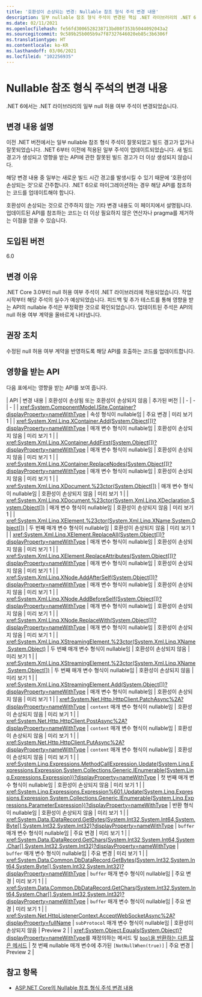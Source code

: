 ```yaml
---
title: '호환성이 손상되는 변경: Nullable 참조 형식 주석 변경 내용'
description: 일부 nullable 참조 형식 주석이 변경된 핵심 .NET 라이브러리의 .NET 6 호환성이 손상되는 변경에 관해 알아봅니다.
ms.date: 02/11/2021
ms.openlocfilehash: fe56fd3006528238713bd08f353b5044092043a2
ms.sourcegitcommit: 9c589b25b005b9a7f87327646020eb85c3b6306f
ms.translationtype: HT
ms.contentlocale: ko-KR
ms.lasthandoff: 03/06/2021
ms.locfileid: "102256935"
---
```

# <a name="changes-to-nullable-reference-type-annotations"></a>Nullable 참조 형식 주석의 변경 내용

.NET 6에서는 .NET 라이브러리의 일부 null 허용 여부 주석이 변경되었습니다.

## <a name="change-description"></a>변경 내용 설명

이전 .NET 버전에서는 일부 nullable 참조 형식 주석이 잘못되었고 빌드 경고가 없거나 잘못되었습니다. .NET 6부터 이전에 적용된 일부 주석이 업데이트되었습니다. 새 빌드 경고가 생성되고 영향을 받는 API에 관한 잘못된 빌드 경고가 더 이상 생성되지 않습니다.

해당 변경 내용 중 일부는 새로운 빌드 시간 경고를 발생시킬 수 있기 때문에 ‘호환성이 손상되는 것’으로 간주합니다. .NET 6으로 마이그레이션하는 경우 해당 API를 참조하는 코드를 업데이트해야 합니다.

호환성이 손상되는 것으로 간주하지 않는 기타 변경 내용도 이 페이지에서 설명됩니다. 업데이트된 API를 참조하는 코드는 더 이상 필요하지 않은 연산자나 pragma를 제거하는 이점을 얻을 수 있습니다.

## <a name="version-introduced"></a>도입된 버전

6.0

## <a name="reason-for-change"></a>변경 이유

.NET Core 3.0부터 null 허용 여부 주석이 .NET 라이브러리에 적용되었습니다. 작업 시작부터 해당 주석의 실수가 예상되었습니다. 피드백 및 추가 테스트를 통해 영향을 받는 API의 nullable 주석은 부정확한 것으로 확인되었습니다. 업데이트된 주석은 API의 null 허용 여부 계약을 올바르게 나타냅니다.

## <a name="recommended-action"></a>권장 조치

수정된 null 허용 여부 계약을 반영하도록 해당 API를 호출하는 코드를 업데이트합니다.

## <a name="affected-apis"></a>영향을 받는 API

다음 표에서는 영향을 받는 API를 보여 줍니다.

| API | 변경 내용 | 호환성이 손상됨 또는 호환성이 손상되지 않음 | 추가된 버전 |
| - | - | - |
| <xref:System.ComponentModel.ISite.Container?displayProperty=nameWithType> | 속성 형식이 nullable임 | 주요 변경 | 미리 보기 1 |
| <xref:System.Xml.Linq.XContainer.Add(System.Object[])?displayProperty=nameWithType> | 매개 변수 형식이 nullable임 | 호환성이 손상되지 않음 | 미리 보기 1 |
| <xref:System.Xml.Linq.XContainer.AddFirst(System.Object[])?displayProperty=nameWithType> | 매개 변수 형식이 nullable임 | 호환성이 손상되지 않음 | 미리 보기 1 |
| <xref:System.Xml.Linq.XContainer.ReplaceNodes(System.Object[])?displayProperty=nameWithType> | 매개 변수 형식이 nullable임 | 호환성이 손상되지 않음 | 미리 보기 1 |
| <xref:System.Xml.Linq.XDocument.%23ctor(System.Object[])> | 매개 변수 형식이 nullable임 | 호환성이 손상되지 않음 | 미리 보기 1 |
| <xref:System.Xml.Linq.XDocument.%23ctor(System.Xml.Linq.XDeclaration,System.Object[])> | 매개 변수 형식이 nullable임 | 호환성이 손상되지 않음 | 미리 보기 1 |
| <xref:System.Xml.Linq.XElement.%23ctor(System.Xml.Linq.XName,System.Object[])> | 두 번째 매개 변수 형식이 nullable임 | 호환성이 손상되지 않음 | 미리 보기 1 |
| <xref:System.Xml.Linq.XElement.ReplaceAll(System.Object[])?displayProperty=nameWithType> | 매개 변수 형식이 nullable임 | 호환성이 손상되지 않음 | 미리 보기 1 |
| <xref:System.Xml.Linq.XElement.ReplaceAttributes(System.Object[])?displayProperty=nameWithType> | 매개 변수 형식이 nullable임 | 호환성이 손상되지 않음 | 미리 보기 1 |
| <xref:System.Xml.Linq.XNode.AddAfterSelf(System.Object[])?displayProperty=nameWithType> | 매개 변수 형식이 nullable임 | 호환성이 손상되지 않음 | 미리 보기 1 |
| <xref:System.Xml.Linq.XNode.AddBeforeSelf(System.Object[])?displayProperty=nameWithType> | 매개 변수 형식이 nullable임 | 호환성이 손상되지 않음 | 미리 보기 1 |
| <xref:System.Xml.Linq.XNode.ReplaceWith(System.Object[])?displayProperty=nameWithType> | 매개 변수 형식이 nullable임 | 호환성이 손상되지 않음 | 미리 보기 1 |
| <xref:System.Xml.Linq.XStreamingElement.%23ctor(System.Xml.Linq.XName,System.Object)> | 두 번째 매개 변수 형식이 nullable임 | 호환성이 손상되지 않음 | 미리 보기 1 |
| <xref:System.Xml.Linq.XStreamingElement.%23ctor(System.Xml.Linq.XName,System.Object[])> | 두 번째 매개 변수 형식이 nullable임 | 호환성이 손상되지 않음 | 미리 보기 1 |
| <xref:System.Xml.Linq.XStreamingElement.Add(System.Object[])?displayProperty=nameWithType> | 매개 변수 형식이 nullable임 | 호환성이 손상되지 않음 | 미리 보기 1 |
| <xref:System.Net.Http.HttpClient.PatchAsync%2A?displayProperty=nameWithType> | `content` 매개 변수 형식이 nullable임 | 호환성이 손상되지 않음 | 미리 보기 1 |
| <xref:System.Net.Http.HttpClient.PostAsync%2A?displayProperty=nameWithType> | `content` 매개 변수 형식이 nullable임  | 호환성이 손상되지 않음 | 미리 보기 1 |
| <xref:System.Net.Http.HttpClient.PutAsync%2A?displayProperty=nameWithType> | `content` 매개 변수 형식이 nullable임  | 호환성이 손상되지 않음 | 미리 보기 1 |
| <xref:System.Linq.Expressions.MethodCallExpression.Update(System.Linq.Expressions.Expression,System.Collections.Generic.IEnumerable{System.Linq.Expressions.Expression})?displayProperty=nameWithType> | 첫 번째 매개 변수 형식이 nullable임 | 호환성이 손상되지 않음 | 미리 보기 1 |
| <xref:System.Linq.Expressions.Expression%601.Update(System.Linq.Expressions.Expression,System.Collections.Generic.IEnumerable{System.Linq.Expressions.ParameterExpression})?displayProperty=nameWithType> | 반환 형식이 nullable임 | 호환성이 손상되지 않음 | 미리 보기 1 |
| <xref:System.Data.IDataRecord.GetBytes(System.Int32,System.Int64,System.Byte[],System.Int32,System.Int32)?displayProperty=nameWithType> | `buffer` 매개 변수 형식이 nullable임 | 주요 변경 | 미리 보기 1 |
| <xref:System.Data.IDataRecord.GetChars(System.Int32,System.Int64,System.Char[],System.Int32,System.Int32)?displayProperty=nameWithType> | `buffer` 매개 변수 형식이 nullable임 | 주요 변경 | 미리 보기 1 |
| <xref:System.Data.Common.DbDataRecord.GetBytes(System.Int32,System.Int64,System.Byte[],System.Int32,System.Int32)?displayProperty=nameWithType> | `buffer` 매개 변수 형식이 nullable임 | 주요 변경 | 미리 보기 1 |
| <xref:System.Data.Common.DbDataRecord.GetChars(System.Int32,System.Int64,System.Char[],System.Int32,System.Int32)?displayProperty=nameWithType> | `buffer` 매개 변수 형식이 nullable임 | 주요 변경 | 미리 보기 1 |
| <xref:System.Net.HttpListenerContext.AcceptWebSocketAsync%2A?displayProperty=fullName> | `subProtocol` 매개 변수 형식이 nullable임 | 호환성이 손상되지 않음 | Preview 2 |
| <xref:System.Object.Equals(System.Object)?displayProperty=nameWithType>를 재정의하는 메서드 및 [`bool`을 반환하는 다른 많은 메서드](https://github.com/dotnet/runtime/pull/47598/files) | 첫 번째 nullable 매개 변수에 추가된 `[NotNullWhen(true)]` | 주요 변경 | Preview 2 |

## <a name="see-also"></a>참고 항목

- [ASP.NET Core의 Nullable 참조 형식 주석 변경 내용](../../aspnet-core/6.0/nullable-reference-type-annotations-changed.md)

<!--

### Category

Core .NET libraries

### Affected APIs

- `P:System.ComponentModel.ISite.Container`
- `M:System.Xml.Linq.XContainer.Add(System.Object[])`
- `M:System.Xml.Linq.XContainer.AddFirst(System.Object[])`
- `M:System.Xml.Linq.XContainer.ReplaceNodes(System.Object[])`
- `M:System.Xml.Linq.XDocument.#ctor(System.Object[])`
- `M:System.Xml.Linq.XDocument.#ctor(System.Xml.Linq.XDeclaration,System.Object[])`
- `M:System.Xml.Linq.XElement.#ctor(System.Xml.Linq.XName,System.Object[])`
- `M:System.Xml.Linq.XElement.ReplaceAll(System.Object[])`
- `M:System.Xml.Linq.XElement.ReplaceAttributes(System.Object[])`
- `M:System.Xml.Linq.XNode.AddAfterSelf(System.Object[])`
- `M:System.Xml.Linq.XNode.AddBeforeSelf(System.Object[])`
- `M:System.Xml.Linq.XNode.ReplaceWith(System.Object[])`
- `M:System.Xml.Linq.XStreamingElement.#ctor(System.Xml.Linq.XName,System.Object)`
- `M:System.Xml.Linq.XStreamingElement.#ctor(System.Xml.Linq.XName,System.Object[])`
- `M:System.Xml.Linq.XStreamingElement.Add(System.Object[])`
- `O:System.Net.Http.HttpClient.PatchAsync`
- `O:System.Net.Http.HttpClient.PostAsync`
- `O:System.Net.Http.HttpClient.PutAsync`
- `M:System.Linq.Expressions.MethodCallExpression.Update(System.Linq.Expressions.Expression,System.Collections.Generic.IEnumerable{System.Linq.Expressions.Expression})`
- `M:System.Linq.Expressions.Expression%601.Update(System.Linq.Expressions.Expression,System.Collections.Generic.IEnumerable{System.Linq.Expressions.ParameterExpression})`
- `M:System.Data.IDataRecord.GetBytes(System.Int32,System.Int64,System.Byte[],System.Int32,System.Int32)`
- `M:System.Data.IDataRecord.GetChars(System.Int32,System.Int64,System.Char[],System.Int32,System.Int32)`
- `M:System.Data.Common.DbDataRecord.GetBytes(System.Int32,System.Int64,System.Byte[],System.Int32,System.Int32)`
- `M:System.Data.Common.DbDataRecord.GetChars(System.Int32,System.Int64,System.Char[],System.Int32,System.Int32)`

-->
